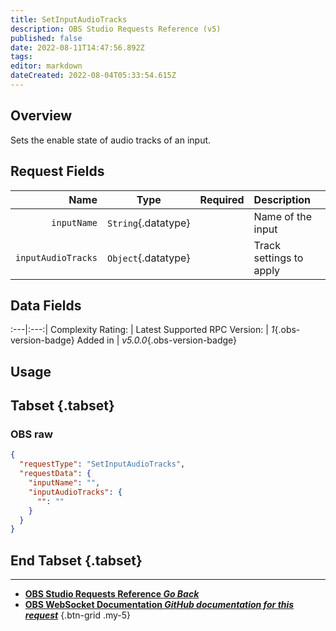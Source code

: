 ```yaml
---
title: SetInputAudioTracks
description: OBS Studio Requests Reference (v5)
published: false
date: 2022-08-11T14:47:56.892Z
tags: 
editor: markdown
dateCreated: 2022-08-04T05:33:54.615Z
---
```


## Overview
Sets the enable state of audio tracks of an input.

## Request Fields
Name | Type | Required| Description |
----:|:----:|:-------:|:------------|
`inputName` | `String`{.datatype} | <i class="mdi mdi-check-bold"></i> | Name of the input
`inputAudioTracks` | `Object`{.datatype} | <i class="mdi mdi-check-bold"></i> | Track settings to apply

## Data Fields
:---|:---:|
Complexity Rating: | <span class="stars stars--2"></span>
Latest Supported RPC Version: | *1*{.obs-version-badge}
Added in | *v5.0.0*{.obs-version-badge}

## Usage
## Tabset {.tabset}
### OBS raw
```json
{
  "requestType": "SetInputAudioTracks",
  "requestData": {
    "inputName": "",
    "inputAudioTracks": {
      "": ""
    }
  }
}
```
## End Tabset {.tabset}

---

- [<i class="mdi mdi-chevron-left"></i>**OBS Studio Requests Reference *Go Back***](/en/Broadcasters/OBS/Requests)
- [<i class="mdi mdi-github"></i> **OBS WebSocket Documentation *GitHub documentation for this request***](https://github.com/obsproject/obs-websocket/blob/master/docs/generated/protocol.md#setinputaudiotracks)
{.btn-grid .my-5}
